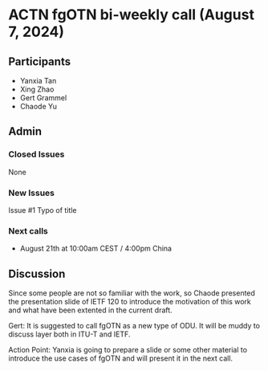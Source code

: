 # ACTN fgOTN bi-weekly call (August 7, 2024)

## Participants
- Yanxia Tan
- Xing Zhao
- Gert Grammel
- Chaode Yu

## Admin

### Closed Issues

None

### New Issues

Issue #1 Typo of title

### Next calls

- August 21th at 10:00am CEST / 4:00pm China

## Discussion

Since some people are not so familiar with the work, so Chaode presented the presentation slide of IETF 120 to introduce the motivation of this work and what have been extented in the current draft.

Gert: It is suggested to call fgOTN as a new type of ODU. It will be muddy to discuss layer both in ITU-T and IETF.

Action Point:
Yanxia is going to prepare a slide or some other material to introduce the use cases of fgOTN and will present it in the next call.
